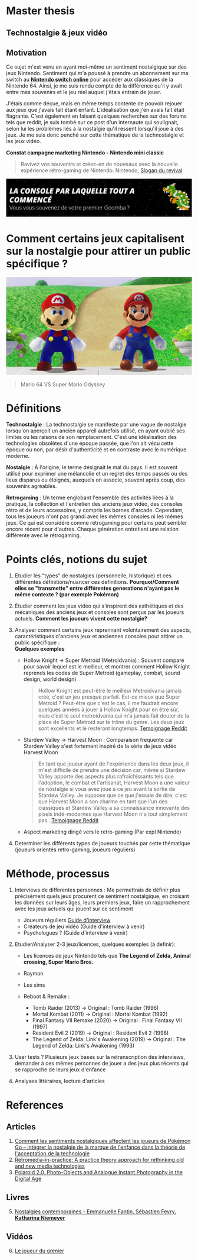 # Master thesis

## Technostalgie & jeux vidéo

## Motivation

Ce sujet m'est venu en ayant moi-même un sentiment nostalgique sur des jeux Nintendo. Sentiment qui m'a poussé à prendre un abonnement sur ma switch au [**Nintendo switch online**](https://www.nintendo.com/fr-fr/Nintendo-Switch-Online/Nintendo-Switch-Online-Pack-additionnel/Nintendo-Switch-Online-Pack-additionnel-2060571.html) pour accéder aux classiques de la Nintendo 64. Ainsi, je me suis rendu compte de la différence qu'il y avait entre mes souvenirs et le jeu réel auquel j'étais entrain de jouer.

J'étais comme déçue, mais en même temps contente de pouvoir rejouer aux jeux que j'avais fait étant enfant. L'idéalisation que j'en avais fait était flagrante. C'est également en faisant quelques recherches sur des forums tels que reddit, je suis tombé sur ce post d'un internaute qui soulignait, selon lui les problèmes liés à la nostalgie qu'il ressent lorsqu'il joue à des jeux. Je me suis donc penché sur cette thématique de la technostalgie et les jeux vidéo.

**Constat campagne marketing Nintendo - Nintendo mini classic**

> Ravivez vos souvenirs et créez-en de nouveaux avec la nouvelle expérience rétro-gaming de Nintendo. Nintendo, [Slogan du revival](https://www.nintendo.com/fr-fr/Divers/Nintendo-Classic-Mini-Nintendo-Entertainment-System/Nintendo-Classic-Mini-Nintendo-Entertainment-System-1124287.html)

![Screen marketing revival nintendo](images/premier-gomba.png)

# Comment certains jeux capitalisent sur la nostalgie pour attirer un public spécifique ?

![Mario 64 VS Super Mario Odyssey](images/mario64-odyssey.png)

> Mario 64 VS Super Mario Odyssey

# Définitions

**Technostalgie** : La technostalgie se manifeste par une vague de nostalgie lorsqu'on aperçoit un ancien appareil autrefois utilisé, en ayant oublié ses limites ou les raisons de son remplacement. C'est une idéalisation des technologies obsolètes d'une époque passée, que l'on ait vécu cette époque ou non, par désir d'authenticité et en contraste avec le numérique moderne.

**Nostalgie** : À l'origine, le terme désignait le mal du pays. Il est souvent utilisé pour exprimer une mélancolie et un regret des temps passés ou des lieux disparus ou éloignés, auxquels on associe, souvent après coup, des souvenirs agréables.

**Retrogaming** : Un terme englobant l'ensemble des activités liées à la pratique, la collection et l'entretien des anciens jeux vidéo, des consoles rétro et de leurs accessoires, y compris les bornes d'arcade. Cependant, tous les joueurs n'ont pas grandi avec les mêmes consoles ni les mêmes jeux. Ce qui est considéré comme rétrogaming pour certains peut sembler encore récent pour d'autres. Chaque génération entretient une relation différente avec le rétrogaming.

# Points clés, notions du sujet

1. Etudier les "types" de nostalgies (personnelle, historique) et ces différentes définitions/nuancer ces definitions. **Pourquoi/Comment elles se "transmette" entre différentes generations n'ayant pas le même contexte ? (par exemple Pokémon)**

2. Étudier comment les jeux vidéo qui s'inspirent des esthétiques et des mécaniques des anciens jeux et consoles sont perçus par les joueurs actuels. **Comment les joueurs vivent cette nostalgie?**

3. Analyser comment certains jeux reprennant volontairement des aspects, caractéristiques d'anciens jeux et anciennes consoles pour attirer un public spécifique :</br>
   **Quelques exemples**

   - Hollow Knight -> Super Metroid (Metroidvania) : Souvent comparé pour savoir lequel est le meilleur, et montrer comment Hollow Knight reprends les codes de Super Metroid (gameplay, combat, sound design, world design)

     > Hollow Knight est peut-être le meilleur Metroidvania jamais créé, c'est un jeu presque parfait. Est-ce mieux que Super Metroid ? Peut-être que c'est le cas, il me faudrait encore quelques années à jouer à Hollow Knight pour en être sûr, mais c'est le seul metroidvania qui m'a jamais fait douter de la place de Super Metroid sur le trône du genre. Les deux jeux sont excellents et le resteront longtemps. [Temoignage Reddit](https://www.reddit.com/r/HollowKnight/comments/7em6ds/how_does_this_game_compare_to_super_metroid/)

   - Stardew Valley -> Harvest Moon : Comparaison frequente car Stardew Valley s'est fortement inspiré de la série de jeux vidéo Harvest Moon

     > En tant que joueur ayant de l'expérience dans les deux jeux, il m'est difficile de prendre une décision car, même si Stardew Valley apporte des aspects plus rafraîchissants tels que l'adoption, le combat et l'artisanat, Harvest Moon a une valeur de nostalgie si vous avez joué à ce jeu avant la sortie de Stardew Valley. Je suppose que ce que j'essaie de dire, c'est que Harvest Moon a son charme en tant que l'un des classiques et Stardew Valley a sa connaissance innovante des pixels indé-modernes que Harvest Moon n'a tout simplement pas...[Temoignage Reddit](https://www.reddit.com/r/StardewValley/comments/6955h9/stardew_valley_vs_harvest_moon/#:~:text=As%20a%20gamer%20who%20has,before%20Stardew%20Valley%20came%20out.)

   - Aspect marketing dirigé vers le retro-gaming (Par expl Nintendo)

4. Determiner les différents types de joueurs touchés par cette thématique (joueurs orientés retro-gaming, joueurs réguliers)

# Méthode, processus

1. Interviews de differentes personnes : Me permettrais de définir plus précisément quels jeux procurent ce sentiment nostalgique, en croisant les données sur leurs âges, leurs premiers jeux, faire un rapprochement avec les jeux actuels qui jouent sur ce sentiment

   - Joueurs réguliers [Guide d'interview](../../method/Interview-Guide.md)
   - Créateurs de jeu vidéo (Guide d'interview à venir)
   - Psychologues ? (Guide d'interview à venir)

2. Etudier/Analyser 2-3 jeux/licences, quelques exemples (à definir):

   - Les licences de jeux Nintendo tels que **The Legend of Zelda, Animal crossing, Super Mario Bros.**
   - Rayman
   - Les sims
   - Reboot & Remake :

     - Tomb Raider (2013) -> Original : Tomb Raider (1996)
     - Mortal Kombat (2011) -> Original : Mortal Kombat (1992)
     - Final Fantasy VII Remake (2020) -> Original : Final Fantasy VII (1997)
     - Resident Evil 2 (2019) -> Original : Resident Evil 2 (1998)
     - The Legend of Zelda: Link's Awakening (2019) -> Original : The Legend of Zelda: Link's Awakening (1993)

3. User tests ? Plusieurs jeux basés sur la retranscription des interviews, demander à ces mêmes personnes de jouer a des jeux plus récents qui se rapproche de leurs jeux d'enfance

4. Analyses littéraires, lecture d'articles

# References

## Articles

1. [Comment les sentiments nostalgiques affectent les joueurs de Pokémon Go – intégrer la nostalgie de la marque de l'enfance dans la théorie de l'acceptation de la technologie](https://www.tandfonline.com/doi/full/10.1080/0144929X.2019.1662486?scroll=top&needAccess=true)
2. [Retromedia-in-practice: A practice theory approach for rethinking old and new media technologies](https://journals.sagepub.com/doi/abs/10.1177/1354856519842805)
3. [Polaroid 2.0. Photo-Objects and Analogue Instant Photography in the Digital Age](https://www.researchgate.net/publication/305266106_Polaroid_20_Photo-Objects_and_Analogue_Instant_Photography_in_the_Digital_Age)

## Livres

5. [Nostalgies contemporaines - Emmanuelle Fantin, Sébastien Fevry, **Katharina Niemeyer**](https://www.septentrion.com/FR/livre/?GCOI=27574100484050)

## Vidéos

6. [Le joueur du grenier](https://www.youtube.com/@joueurdugrenier)
